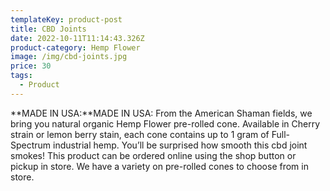 ```yaml
---
templateKey: product-post
title: CBD Joints
date: 2022-10-11T11:14:43.326Z
product-category: Hemp Flower
image: /img/cbd-joints.jpg
price: 30
tags:
  - Product
---
```



**MADE IN USA:**MADE IN USA: From the American Shaman fields, we bring you natural organic Hemp Flower pre-rolled cone. Available in Cherry strain or lemon berry stain, each cone contains up to 1 gram of Full-Spectrum industrial hemp. You’ll be surprised how smooth this cbd joint smokes! This product can be ordered online using the shop button or pickup in store. We have a variety on pre-rolled cones to choose from in store.